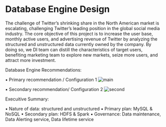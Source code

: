 # Database Engine Design

The challenge of Twitter’s shrinking share in the North American market is escalating, challenging Twitter’s leading position in the global social media industry. The core objective of this project is to increase the user base, monthly active users, and advertising revenue of Twitter by analyzing the structured and unstructured data currently owned by the company. By doing so, we DI team can distill the characteristics of target users, benefiting marketing team to explore new markets, seize more users, and attract more investment. 

Database Engine Recommendations:

▪ Primary recommendation / Configuration 1 
![main](https://user-images.githubusercontent.com/34041602/61651475-2eecd400-ac73-11e9-9861-59e00497b50d.PNG)

▪ Secondary recommendation/ Configuration 2 
![second](https://user-images.githubusercontent.com/34041602/61651538-4d52cf80-ac73-11e9-9c28-d1831a5aacf8.PNG)

Execuitive Summary: 

▪ Nature of data: structured and unstructured
▪ Primary plan: MySQL & NoSQL
▪ Secondary plan:  HDFS & Spark
▪ Governance: Data maintenance, Data Alerting service, Data lifetime service

